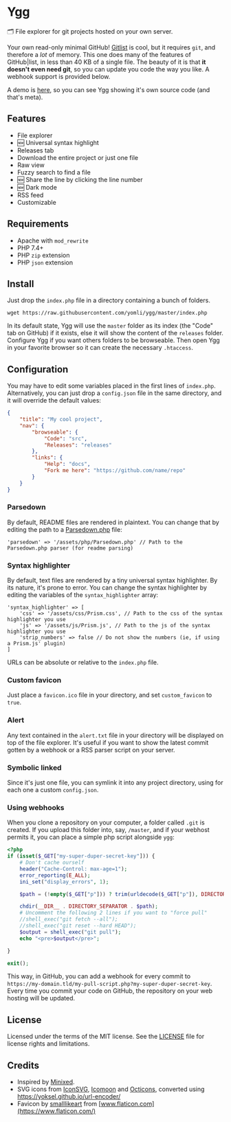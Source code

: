 # Ygg
🗂️  File explorer for git projects hosted on your own server.

Your own read-only minimal GitHub! [Gitlist](https://gitlist.org/) is cool, but it requires `git`, and therefore a *lot* of memory. This one does many of the features of GitHub|list, in less than 40 KB of a single file. The beauty of it is that **it doesn't even need git**, so you can update you code the way you like. A webhook support is provided below.

A demo is [here](https://dev.yom.li/projects/ygg), so you can see Ygg showing it's own source code (and that's meta).

## Features

- File explorer
- 🆕 Universal syntax highlight
- Releases tab
- Download the entire project or just one file
- Raw view
- Fuzzy search to find a file
- 🆕 Share the line by clicking the line number
- 🆕 Dark mode
- RSS feed
- Customizable

## Requirements

- Apache with `mod_rewrite`
- PHP 7.4+
- PHP `zip` extension
- PHP `json` extension

## Install

Just drop the `index.php` file in a directory containing a bunch of folders.

```
wget https://raw.githubusercontent.com/yomli/ygg/master/index.php
```

In its default state, Ygg will use the `master` folder as its index (the "Code" tab on GitHub) if it exists, else it will show the content of the `releases` folder. Configure Ygg if you want others folders to be browseable. Then open Ygg in your favorite browser so it can create the necessary `.htaccess`.

## Configuration

You may have to edit some variables placed in the first lines of `index.php`. Alternatively, you can just drop a `config.json` file in the same directory, and it will override the default values:

```json
{
	"title": "My cool project",
	"nav": {
		"browseable": {
			"Code": "src",
			"Releases": "releases"
		},
		"links": {
			"Help": "docs",
			"Fork me here": "https://github.com/name/repo"
		}
	}
}
```

### Parsedown

By default, README files are rendered in plaintext. You can change that by editing the path to a [Parsedown.php](https://parsedown.org/) file:

```
'parsedown' => '/assets/php/Parsedown.php' // Path to the Parsedown.php parser (for readme parsing)
```

### Syntax highlighter

By default, text files are rendered by a tiny universal syntax highlighter. By its nature, it's prone to error. You can change the syntax highlighter by editing the variables of the `syntax_highlighter` array:
```
'syntax_highlighter' => [
	'css' => '/assets/css/Prism.css', // Path to the css of the syntax highlighter you use
	'js' => '/assets/js/Prism.js', // Path to the js of the syntax highlighter you use
	'strip_numbers' => false // Do not show the numbers (ie, if using a Prism.js' plugin)
]
```
URLs can be absolute or relative to the `index.php` file.

### Custom favicon

Just place a `favicon.ico` file in your directory, and set `custom_favicon` to `true`.

### Alert

Any text contained in the `alert.txt` file in your directory will be displayed on top of the file explorer. It's useful if you want to show the latest commit gotten by a webhook or a RSS parser script on your server.

### Symbolic linked

Since it's just one file, you can symlink it into any project directory, using for each one a custom `config.json`.

### Using webhooks

When you clone a repository on your computer, a folder called `.git` is created. If you upload this folder into, say, `/master`, and if your webhost permits it, you can place a simple php script alongside `ygg`:

```php
<?php
if (isset($_GET["my-super-duper-secret-key"])) {
	# Don't cache ourself
	header("Cache-Control: max-age=1");
	error_reporting(E_ALL);
	ini_set("display_errors", 1);

	$path = (!empty($_GET["p"])) ? trim(urldecode($_GET["p"]), DIRECTORY_SEPARATOR) : "master";

	chdir(__DIR__ . DIRECTORY_SEPARATOR . $path);
	# Uncomment the following 2 lines if you want to "force pull"
	//shell_exec("git fetch --all");
	//shell_exec("git reset --hard HEAD");
	$output = shell_exec("git pull");
	echo "<pre>$output</pre>";

}

exit();
```
This way, in GitHub, you can add a webhook for every commit to `https://my-domain.tld/my-pull-script.php?my-super-duper-secret-key`. Every time you commit your code on GitHub, the repository on your web hosting will be updated.

## License

Licensed under the terms of the MIT license. See the [LICENSE](LICENSE) file for license rights and limitations.

## Credits

- Inspired by [Minixed](https://github.com/lorenzos/Minixed).
- SVG icons from [IconSVG](https://iconsvg.xyz/), [Icomoon](https://icomoon.io/) and [Octicons](https://octicons.github.com/), converted using https://yoksel.github.io/url-encoder/
- Favicon by [smalllikeart](https://www.flaticon.com/authors/smalllikeart) from [www.flaticon.com](https://www.flaticon.com/)

